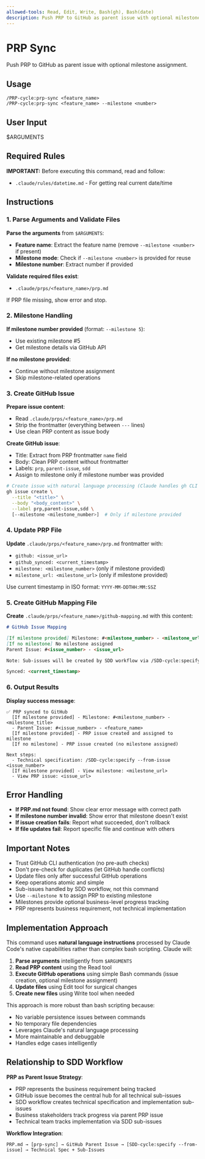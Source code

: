```yaml
---
allowed-tools: Read, Edit, Write, Bash(gh), Bash(date)
description: Push PRP to GitHub as parent issue with optional milestone assignment
---
```


# PRP Sync

Push PRP to GitHub as parent issue with optional milestone assignment.

## Usage

```
/PRP-cycle:prp-sync <feature_name>
/PRP-cycle:prp-sync <feature_name> --milestone <number>
```

## User Input

$ARGUMENTS

## Required Rules

**IMPORTANT:** Before executing this command, read and follow:

- `.claude/rules/datetime.md` - For getting real current date/time

## Instructions

### 1. Parse Arguments and Validate Files

**Parse the arguments** from `$ARGUMENTS`:

- **Feature name**: Extract the feature name (remove `--milestone <number>` if present)
- **Milestone mode**: Check if `--milestone <number>` is provided for reuse
- **Milestone number**: Extract number if provided

**Validate required files exist**:

- `.claude/prps/<feature_name>/prp.md`

If PRP file missing, show error and stop.

### 2. Milestone Handling

**If milestone number provided** (format: `--milestone 5`):

- Use existing milestone #5
- Get milestone details via GitHub API

**If no milestone provided**:

- Continue without milestone assignment
- Skip milestone-related operations

### 3. Create GitHub Issue

**Prepare issue content**:

- Read `.claude/prps/<feature_name>/prp.md`
- Strip the frontmatter (everything between `---` lines)
- Use clean PRP content as issue body

**Create GitHub issue**:

- Title: Extract from PRP frontmatter `name` field
- Body: Clean PRP content without frontmatter
- Labels: `prp`, `parent-issue`, `sdd`
- Assign to milestone only if milestone number was provided

```bash
# Create issue with natural language processing (Claude handles gh CLI syntax)
gh issue create \
  --title "<title>" \
  --body "<body_content>" \
  --label prp,parent-issue,sdd \
  [--milestone <milestone_number>]  # Only if milestone provided
```

### 4. Update PRP File

**Update** `.claude/prps/<feature_name>/prp.md` frontmatter with:

- `github: <issue_url>`
- `github_synced: <current_timestamp>`
- `milestone: <milestone_number>` (only if milestone provided)
- `milestone_url: <milestone_url>` (only if milestone provided)

Use current timestamp in ISO format: `YYYY-MM-DDTHH:MM:SSZ`

### 5. Create GitHub Mapping File

**Create** `.claude/prps/<feature_name>/github-mapping.md` with this content:

```markdown
# GitHub Issue Mapping

[If milestone provided] Milestone: #<milestone_number> - <milestone_url>
[If no milestone] No milestone assigned
Parent Issue: #<issue_number> - <issue_url>

Note: Sub-issues will be created by SDD workflow via /SDD-cycle:specify --from-issue <issue_number>

Synced: <current_timestamp>
```

### 6. Output Results

**Display success message**:

```
✅ PRP synced to GitHub
  [If milestone provided] - Milestone: #<milestone_number> - <milestone_title>
  - Parent Issue: #<issue_number> - <feature_name>
  [If milestone provided] - PRP issue created and assigned to milestone
  [If no milestone] - PRP issue created (no milestone assigned)

Next steps:
  - Technical specification: /SDD-cycle:specify --from-issue <issue_number>
  [If milestone provided] - View milestone: <milestone_url>
  - View PRP issue: <issue_url>
```

## Error Handling

- **If PRP.md not found**: Show clear error message with correct path
- **If milestone number invalid**: Show error that milestone doesn't exist
- **If issue creation fails**: Report what succeeded, don't rollback
- **If file updates fail**: Report specific file and continue with others

## Important Notes

- Trust GitHub CLI authentication (no pre-auth checks)
- Don't pre-check for duplicates (let GitHub handle conflicts)
- Update files only after successful GitHub operations
- Keep operations atomic and simple
- Sub-issues handled by SDD workflow, not this command
- Use `--milestone N` to assign PRP to existing milestone
- Milestones provide optional business-level progress tracking
- PRP represents business requirement, not technical implementation

## Implementation Approach

This command uses **natural language instructions** processed by Claude Code's native capabilities rather than complex bash scripting. Claude will:

1. **Parse arguments** intelligently from `$ARGUMENTS`
2. **Read PRP content** using the Read tool
3. **Execute GitHub operations** using simple Bash commands (issue creation, optional milestone assignment)
4. **Update files** using Edit tool for surgical changes
5. **Create new files** using Write tool when needed

This approach is more robust than bash scripting because:

- No variable persistence issues between commands
- No temporary file dependencies
- Leverages Claude's natural language processing
- More maintainable and debuggable
- Handles edge cases intelligently

## Relationship to SDD Workflow

**PRP as Parent Issue Strategy**:

- PRP represents the business requirement being tracked
- GitHub issue becomes the central hub for all technical sub-issues
- SDD workflow creates technical specification and implementation sub-issues
- Business stakeholders track progress via parent PRP issue
- Technical team tracks implementation via SDD sub-issues

**Workflow Integration**:

```
PRP.md → [prp-sync] → GitHub Parent Issue → [SDD-cycle:specify --from-issue] → Technical Spec + Sub-Issues
```
